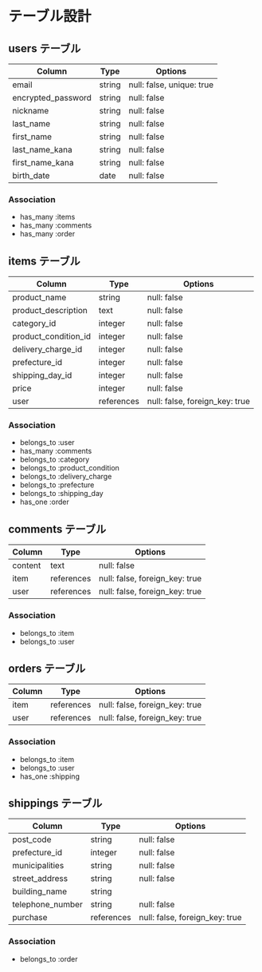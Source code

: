 # テーブル設計

## users テーブル

| Column             | Type     | Options                   |
| ------------------ | ------   |-------------------------- |
| email              | string   | null: false, unique: true |
| encrypted_password | string   | null: false               |
| nickname           | string   | null: false               |
| last_name          | string   | null: false               |
| first_name         | string   | null: false               |
| last_name_kana     | string   | null: false               |
| first_name_kana    | string   | null: false               |
| birth_date         | date     | null: false               |

### Association

- has_many :items
- has_many :comments
- has_many :order

## items テーブル

| Column                | Type         | Options                        |
| --------------------- | ------------ | ------------------------------ |
| product_name          | string       | null: false                    |
| product_description   | text         | null: false                    |
| category_id           | integer      | null: false                    |
| product_condition_id  | integer      | null: false                    |
| delivery_charge_id    | integer      | null: false                    |
| prefecture_id         | integer      | null: false                    |
| shipping_day_id       | integer      | null: false                    |
| price                 | integer      | null: false                    |
| user                  | references   | null: false, foreign_key: true |


### Association

- belongs_to :user
- has_many :comments
- belongs_to :category
- belongs_to :product_condition
- belongs_to :delivery_charge
- belongs_to :prefecture
- belongs_to :shipping_day
- has_one :order


## comments テーブル

| Column             | Type         | Options                        |
| ------------------ | ------------ | ------------------------------ |
| content            | text         | null: false                    |
| item               | references   | null: false, foreign_key: true |
| user               | references   | null: false, foreign_key: true |

### Association
- belongs_to :item
- belongs_to :user

## orders テーブル

| Column             | Type         | Options                        |
| ------------------ | ------------ | ------------------------------ |
| item               | references   | null: false, foreign_key: true |
| user               | references   | null: false, foreign_key: true |

### Association
- belongs_to :item
- belongs_to :user
- has_one :shipping

## shippings テーブル

| Column                | Type         | Options                        |
| --------------------- | ------------ | ------------------------------ |
| post_code             | string       | null: false                    |
| prefecture_id         | integer      | null: false                    |
| municipalities        | string       | null: false                    |
| street_address        | string       | null: false                    |
| building_name         | string       |                                |
| telephone_number      | string       | null: false                    |
| purchase              | references    | null: false, foreign_key: true |

### Association
- belongs_to :order